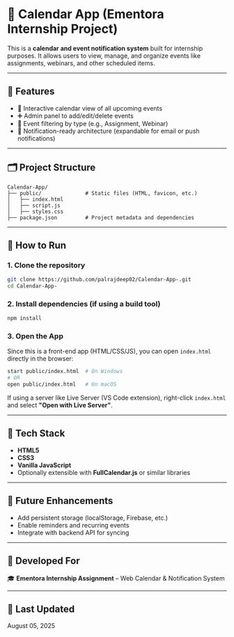 # 📅 Calendar App (Ementora Internship Project)

This is a **calendar and event notification system** built for internship purposes. It allows users to view, manage, and organize events like assignments, webinars, and other scheduled items.

---

## 🔧 Features

- 📆 Interactive calendar view of all upcoming events
- ➕ Admin panel to add/edit/delete events
- 🎯 Event filtering by type (e.g., Assignment, Webinar)
- 🔔 Notification-ready architecture (expandable for email or push notifications)

---

## 🗂 Project Structure

```
Calendar-App/
├── public/              # Static files (HTML, favicon, etc.)
│   ├── index.html
│   ├── script.js
│   ├── styles.css
├── package.json         # Project metadata and dependencies
```

---

## 🚀 How to Run

### 1. Clone the repository

```bash
git clone https://github.com/palrajdeep02/Calendar-App-.git
cd Calendar-App-
```

### 2. Install dependencies (if using a build tool)

```bash
npm install
```

### 3. Open the App

Since this is a front-end app (HTML/CSS/JS), you can open `index.html` directly in the browser:

```bash
start public/index.html  # On Windows
# OR
open public/index.html   # On macOS
```

If using a server like Live Server (VS Code extension), right-click `index.html` and select **"Open with Live Server"**.

---

## 📅 Tech Stack

- **HTML5**
- **CSS3**
- **Vanilla JavaScript**
- Optionally extensible with **FullCalendar.js** or similar libraries

---

## 📌 Future Enhancements

- Add persistent storage (localStorage, Firebase, etc.)
- Enable reminders and recurring events
- Integrate with backend API for syncing

---

## 🧠 Developed For

🎓 **Ementora Internship Assignment** – Web Calendar & Notification System

---

## 📅 Last Updated

August 05, 2025
